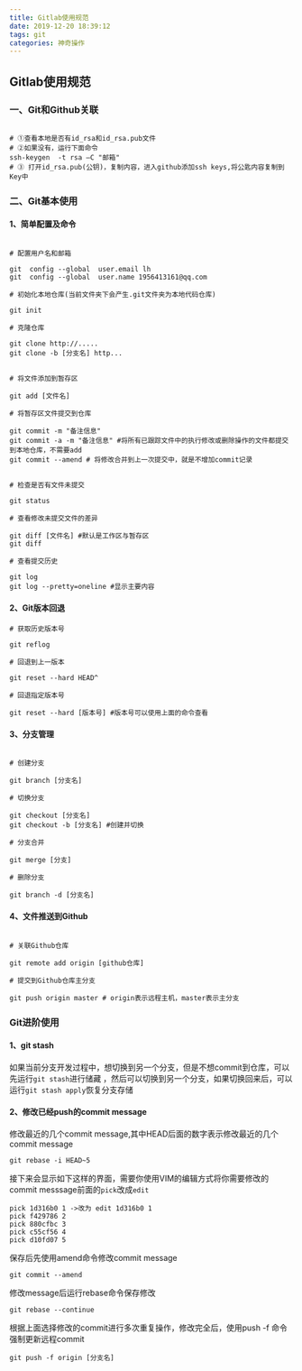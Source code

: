 ```yaml
---
title: Gitlab使用规范
date: 2019-12-20 18:39:12
tags: git
categories: 神奇操作
---
```


## Gitlab使用规范

### 一、Git和Github关联
```

# ①查看本地是否有id_rsa和id_rsa.pub文件
# ②如果没有，运行下面命令
ssh-keygen  -t rsa –C "邮箱"
# ③ 打开id_rsa.pub(公钥)，复制内容，进入github添加ssh keys,将公匙内容复制到Key中

```

### 二、Git基本使用

#### 1、简单配置及命令

```

# 配置用户名和邮箱

git  config --global  user.email lh
git  config --global  user.name 1956413161@qq.com

# 初始化本地仓库(当前文件夹下会产生.git文件夹为本地代码仓库)

git init

# 克隆仓库

git clone http://.....
git clone -b [分支名] http...


# 将文件添加到暂存区

git add [文件名]

# 将暂存区文件提交到仓库

git commit -m "备注信息"
git commit -a -m "备注信息" #将所有已跟踪文件中的执行修改或删除操作的文件都提交到本地仓库，不需要add
git commit --amend # 将修改合并到上一次提交中，就是不增加commit记录


# 检查是否有文件未提交

git status

# 查看修改未提交文件的差异

git diff [文件名] #默认是工作区与暂存区
git diff 

# 查看提交历史

git log
git log --pretty=oneline #显示主要内容

```
#### 2、Git版本回退

```
# 获取历史版本号

git reflog

# 回退到上一版本

git reset --hard HEAD^

# 回退指定版本号

git reset --hard [版本号] #版本号可以使用上面的命令查看

```

#### 3、分支管理

```

# 创建分支

git branch [分支名]

# 切换分支

git checkout [分支名]
git checkout -b [分支名] #创建并切换

# 分支合并

git merge [分支]

# 删除分支

git branch -d [分支名]

```
#### 4、文件推送到Github

```

# 关联Github仓库

git remote add origin [github仓库]

# 提交到Github仓库主分支

git push origin master # origin表示远程主机，master表示主分支

```

### Git进阶使用

#### 1、git stash

如果当前分支开发过程中，想切换到另一个分支，但是不想commit到仓库，可以先运行`git stash`进行储藏 ，然后可以切换到另一个分支，如果切换回来后，可以运行`git stash apply`恢复分支存储

#### 2、修改已经push的commit message

修改最近的几个commit message,其中HEAD后面的数字表示修改最近的几个commit message

```Shell
git rebase -i HEAD~5
```

接下来会显示如下这样的界面，需要你使用VIM的编辑方式将你需要修改的commit messsage前面的`pick`改成`edit`

```Shell
pick 1d316b0 1 ->改为 edit 1d316b0 1
pick f429786 2
pick 880cfbc 3
pick c55cf56 4
pick d10fd07 5
```

保存后先使用amend命令修改commit message

```Shell
git commit --amend
```

修改message后运行rebase命令保存修改

```Shell
git rebase --continue
```

根据上面选择修改的commit进行多次重复操作，修改完全后，使用push -f 命令强制更新远程commit

```Shell
git push -f origin [分支名]
```

